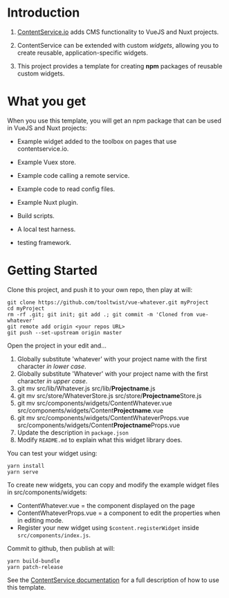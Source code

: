 # Introduction

1. [ContentService.io](http://contentservice.io) adds CMS functionality to VueJS and Nuxt projects.

2. ContentService can be extended with custom _widgets_, allowing you to create reusable, application-specific widgets.

3. This project provides a template for creating **npm** packages of reusable custom widgets.

# What you get

When you use this template, you will get an npm package that can be used in VueJS and Nuxt projects:

- Example widget added to the toolbox on pages that use contentservice.io.

- Example Vuex store.

- Example code calling a remote service.

- Example code to read config files.

- Example Nuxt plugin.

- Build scripts.

- A local test harness.

- testing framework.



# Getting Started

Clone this project, and push it to your own repo, then play at will:

    git clone https://github.com/tooltwist/vue-whatever.git myProject
    cd myProject
    rm -rf .git; git init; git add .; git commit -m 'Cloned from vue-whatever'
    git remote add origin <your repos URL>
    git push --set-upstream origin master
    
Open the project in your edit and...

1. Globally substitute 'whatever' with your project name with the first character _in lower case_.
1. Globally substitute 'Whatever' with your project name with the first character _in upper case_.
1. git mv src/lib/Whatever.js src/lib/**Projectname**.js
1. git mv src/store/WhateverStore.js src/store/**Projectname**Store.js
1. git mv src/components/widgets/ContentWhatever.vue src/components/widgets/Content**Projectname**.vue
1. git mv src/components/widgets/ContentWhateverProps.vue src/components/widgets/Content**Projectname**Props.vue
1. Update the description in `package.json`
1. Modify `README.md` to explain what this widget library does.

You can test your widget using:

    yarn install
    yarn serve

To create new widgets, you can copy and modify the example widget files in src/components/widgets:

- ContentWhatever.vue = the component displayed on the page
- ContentWhateverProps.vue = a component to edit the properties when in editing mode.
- Register your new widget using `$content.registerWidget` inside `src/components/index.js`.


Commit to github, then publish at will:

    yarn build-bundle
    yarn patch-release

See the [ContentService documentation](https://contentservice.io) for a full description of how to use this template.
